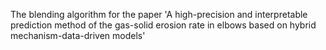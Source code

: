 The blending algorithm for the paper 'A high-precision and interpretable prediction method of the gas-solid erosion rate in elbows based on hybrid mechanism-data-driven models'
